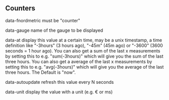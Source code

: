 


Counters
--------

  data-fnordmetric
    must be "counter"

  data-gauge
    name of the gauge to be displayed

  data-at
    display this value at a certain time, may be a unix timestamp,
    a time definition like "-3hours" (3 hours ago), "-45m" (45m ago)
    or "-3600" (3600 seconds = 1 hour ago).
    You can also get a sum of the last x measurements by setting this to
    e.g. "sum(-3hours)" which will give you the sum of the last three hours.
    You can also get a average of the last x measurements by setting this to
    e.g. "avg(-3hours)" which will give you the average of the last three hours.
    The Default is "now".

  data-autoupdate
    refresh this value every N seconds

  data-unit
    display the value with a unit (e.g. € or ms)

